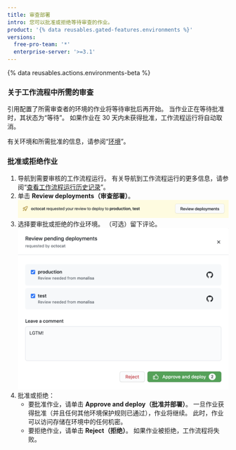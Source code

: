 ```yaml
---
title: 审查部署
intro: 您可以批准或拒绝等待审查的作业。
product: '{% data reusables.gated-features.environments %}'
versions:
  free-pro-team: '*'
  enterprise-server: '>=3.1'
---
```


{% data reusables.actions.environments-beta %}

### 关于工作流程中所需的审查

引用配置了所需审查者的环境的作业将等待审批后再开始。 当作业正在等待批准时，其状态为“等待”。 如果作业在 30 天内未获得批准，工作流程运行将自动取消。

有关环境和所需批准的信息，请参阅“[环境](/actions/reference/environments)”。

### 批准或拒绝作业

1. 导航到需要审核的工作流程运行。 有关导航到工作流程运行的更多信息，请参阅“[查看工作流程运行历史记录](/actions/managing-workflow-runs/viewing-workflow-run-history)”。
2. 单击 **Review deployments（审查部署）**。 ![审查部署](/assets/images/actions-review-deployments.png)
3. 选择要审批或拒绝的作业环境。 （可选）留下评论。 ![批准部署](/assets/images/actions-approve-deployments.png)
4. 批准或拒绝：
   - 要批准作业，请单击 **Approve and deploy（批准并部署）**。 一旦作业获得批准（并且任何其他环境保护规则已通过），作业将继续。 此时，作业可以访问存储在环境中的任何机密。
   - 要拒绝作业，请单击 **Reject（拒绝）**。 如果作业被拒绝，工作流程将失败。
